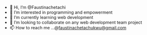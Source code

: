 - 👋 Hi, I’m @Faustinachetachi
- 👀 I’m interested in programming and empowerment
- 🌱 I’m currently learning web development
- 💞️ I’m looking to collaborate on any web development team project
- 📫 How to reach me ...@faustinachetachukwu@gmail.com

<!---
Faustinachetachi/Faustinachetachi is a ✨ special ✨ repository because its `README.md` (this file) appears on your GitHub profile.
You can click the Preview link to take a look at your changes.
--->
